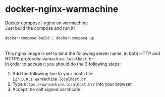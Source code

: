 # docker-nginx-warmachine
Docker compose | nginx on warmachine</br>
Just build the compose and run it!</br>
</br>
```docker-compose build ; docker-compose up```</br>
</br>
</br>
This nginx image is set to bind the following server name, in both HTTP and HTTPS protocols: ```warmachine.localhost.br```</br>
In order to access it you should do the 3 following steps:</br>
1) Add the following line to your hosts file:</br>
```127.0.0.1 warmachine.localhost.br```</br>
2) Type ```https://warmachine.localhost.br/``` into your browser</br>
3) Accept the self signed certificate.
